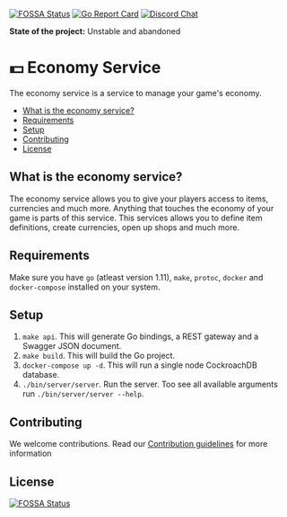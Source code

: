 [![FOSSA Status](https://app.fossa.com/api/projects/git%2Bgithub.com%2FGameComponent%2Feconomy-service.svg?type=shield)](https://app.fossa.com/projects/git%2Bgithub.com%2FGameComponent%2Feconomy-service?ref=badge_shield)
[![Go Report Card](https://goreportcard.com/badge/github.com/GameComponent/economy-service)](https://goreportcard.com/report/github.com/GameComponent/economy-service)
[![Discord Chat](https://img.shields.io/discord/555785438162583553.svg)](https://discord.gg/CPmb5N5)  

**State of the project:** Unstable and abandoned

# :dollar: Economy Service

The economy service is a service to manage your game's economy.

- [What is the economy service?](#what-is-the-economy-service)
- [Requirements](#requirements)
- [Setup](#setup)
- [Contributing](#contributing)
- [License](#license)

## What is the economy service?

The economy service allows you to give your players access to items, currencies and much more. Anything that touches the economy of your game is parts of this service. This services allows you to define item definitions, create currencies, open up shops and much more.

## Requirements
Make sure you have `go` (atleast version 1.11), `make`, `protoc`, `docker` and `docker-compose` installed on your system.

## Setup
1. `make api`. This will generate Go bindings, a REST gateway and a Swagger JSON document.
2. `make build`. This will build the Go project.
3. `docker-compose up -d`. This will run a single node CockroachDB database.
4. `./bin/server/server`. Run the server. Too see all available arguments run `./bin/server/server --help`.

## Contributing

We welcome contributions. Read our [Contribution guidelines](CONTRIBUTING.md) for more information


## License
[![FOSSA Status](https://app.fossa.io/api/projects/git%2Bgithub.com%2FGameComponent%2Feconomy-service.svg?type=large)](https://app.fossa.io/projects/git%2Bgithub.com%2FGameComponent%2Feconomy-service?ref=badge_large)

